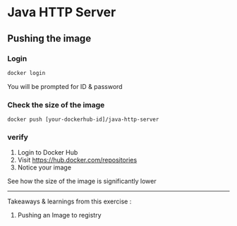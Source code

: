 # Java HTTP Server
## Pushing the image


### Login

```bash
docker login
```

You will be prompted for ID & password

### Check the size of the image

```
docker push [your-dockerhub-id]/java-http-server
```

### verify

1. Login to Docker Hub
2. Visit https://hub.docker.com/repositories 
3. Notice your image

See how the size of the image is significantly lower

---

Takeaways & learnings from this exercise :

1. Pushing an Image to registry